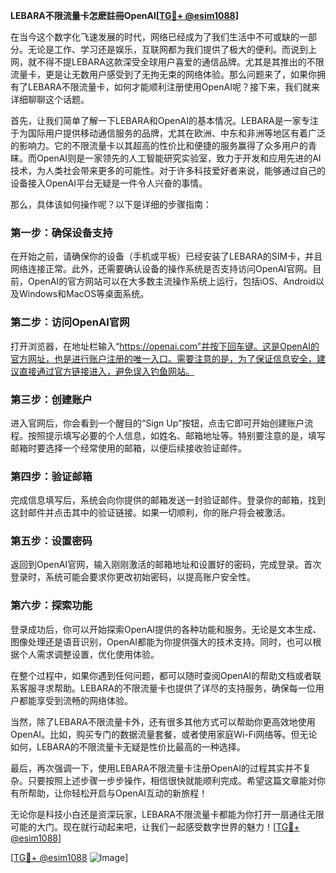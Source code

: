 **LEBARA不限流量卡怎麽註冊OpenAI[[TG💪+ @esim1088](https://t.me/s/esim1088)]**

在当今这个数字化飞速发展的时代，网络已经成为了我们生活中不可或缺的一部分。无论是工作、学习还是娱乐，互联网都为我们提供了极大的便利。而说到上网，就不得不提LEBARA这款深受全球用户喜爱的通信品牌。尤其是其推出的不限流量卡，更是让无数用户感受到了无拘无束的网络体验。那么问题来了，如果你拥有了LEBARA不限流量卡，如何才能顺利注册使用OpenAI呢？接下来，我们就来详细聊聊这个话题。

首先，让我们简单了解一下LEBARA和OpenAI的基本情况。LEBARA是一家专注于为国际用户提供移动通信服务的品牌，尤其在欧洲、中东和非洲等地区有着广泛的影响力。它的不限流量卡以其超高的性价比和便捷的服务赢得了众多用户的青睐。而OpenAI则是一家领先的人工智能研究实验室，致力于开发和应用先进的AI技术，为人类社会带来更多的可能性。对于许多科技爱好者来说，能够通过自己的设备接入OpenAI平台无疑是一件令人兴奋的事情。

那么，具体该如何操作呢？以下是详细的步骤指南：

### **第一步：确保设备支持**
在开始之前，请确保你的设备（手机或平板）已经安装了LEBARA的SIM卡，并且网络连接正常。此外，还需要确认设备的操作系统是否支持访问OpenAI官网。目前，OpenAI的官方网站可以在大多数主流操作系统上运行，包括iOS、Android以及Windows和MacOS等桌面系统。

### **第二步：访问OpenAI官网**
打开浏览器，在地址栏输入“https://openai.com”并按下回车键。这是OpenAI的官方网址，也是进行账户注册的唯一入口。需要注意的是，为了保证信息安全，建议直接通过官方链接进入，避免误入钓鱼网站。

### **第三步：创建账户**
进入官网后，你会看到一个醒目的“Sign Up”按钮，点击它即可开始创建账户流程。按照提示填写必要的个人信息，如姓名、邮箱地址等。特别要注意的是，填写邮箱时要选择一个经常使用的邮箱，以便后续接收验证邮件。

### **第四步：验证邮箱**
完成信息填写后，系统会向你提供的邮箱发送一封验证邮件。登录你的邮箱，找到这封邮件并点击其中的验证链接。如果一切顺利，你的账户将会被激活。

### **第五步：设置密码**
返回到OpenAI官网，输入刚刚激活的邮箱地址和设置好的密码，完成登录。首次登录时，系统可能会要求你更改初始密码，以提高账户安全性。

### **第六步：探索功能**
登录成功后，你可以开始探索OpenAI提供的各种功能和服务。无论是文本生成、图像处理还是语音识别，OpenAI都能为你提供强大的技术支持。同时，也可以根据个人需求调整设置，优化使用体验。

在整个过程中，如果你遇到任何问题，都可以随时查阅OpenAI的帮助文档或者联系客服寻求帮助。LEBARA的不限流量卡也提供了详尽的支持服务，确保每一位用户都能享受到流畅的网络体验。

当然，除了LEBARA不限流量卡外，还有很多其他方式可以帮助你更高效地使用OpenAI。比如，购买专门的数据流量套餐，或者使用家庭Wi-Fi网络等。但无论如何，LEBARA的不限流量卡无疑是性价比最高的一种选择。

最后，再次强调一下，使用LEBARA不限流量卡注册OpenAI的过程其实并不复杂。只要按照上述步骤一步步操作，相信很快就能顺利完成。希望这篇文章能对你有所帮助，让你轻松开启与OpenAI互动的新旅程！

无论你是科技小白还是资深玩家，LEBARA不限流量卡都能为你打开一扇通往无限可能的大门。现在就行动起来吧，让我们一起感受数字世界的魅力！[[TG💪+ @esim1088](https://t.me/s/esim1088)]

[[TG💪+ @esim1088](https://t.me/s/esim1088) ![Image](https://i.postimg.cc/4NQfJmqS/Snipaste-2025-05-13-00-14-12.png)]